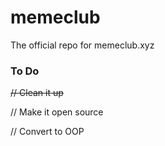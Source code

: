 # memeclub
The official repo for memeclub.xyz

### To Do
~~// Clean it up~~

// Make it open source

// Convert to OOP
